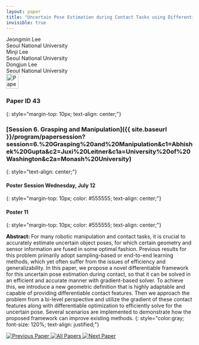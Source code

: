 ```yaml
---
layout: paper
title: "Uncertain Pose Estimation during Contact Tasks using Differentiable Contact Features"
invisible: true
---
```

<div class="paper-authors">
<div class="paper-author-box">
    <div class="paper-author-name">Jeongmin Lee</div>
    <div class="paper-author-uni">Seoul National University</div>
</div>
<div class="paper-author-box">
    <div class="paper-author-name">Minji Lee</div>
    <div class="paper-author-uni">Seoul National University</div>
</div>
<div class="paper-author-box">
    <div class="paper-author-name">Dongjun Lee</div>
    <div class="paper-author-uni">Seoul National University</div>
</div>

</div><div class="paper-pdf">
<div> <a href="http://www.roboticsproceedings.org/rss19/p043.pdf"><img src="{{ site.baseurl }}/images/paper_link.png" alt="Paper Website" width = "33"  height = "40"/></a> </div>
</div>

### Paper ID 43
{: style="margin-top: 10px; text-align: center;"}

### [Session 6. Grasping and Manipulation]({{ site.baseurl }}/program/papersession?session=6.%20Grasping%20and%20Manipulation&c1=Abhishek%20Gupta&c2=Juxi%20Leitner&c1a=University%20of%20Washington&c2a=Monash%20University)
{: style="text-align: center;"}

#### Poster Session Wednesday, July 12
{: style="margin-top: 10px; color: #555555; text-align: center;"}

#### Poster 11
{: style="margin-top: 10px; color: #555555; text-align: center;"}

<b style="color: black;">Abstract: </b>For many robotic manipulation and contact tasks, it is crucial to accurately estimate uncertain object poses, for which certain geometry and sensor information are fused in some optimal fashion. Previous results for this problem primarily adopt sampling-based or end-to-end learning methods, which yet often suffer from the issues of efficiency and generalizability.
In this paper, we propose a novel differentiable framework for this uncertain pose estimation during contact, so that it can be solved in an efficient and accurate manner with gradient-based solver. 
To achieve this, we introduce a new geometric definition that is highly adaptable and capable of providing differentiable contact features. 
Then we approach the problem from a bi-level perspective and utilize the gradient of these contact features along with differentiable optimization to efficiently solve for the uncertain pose.
Several scenarios are implemented to demonstrate how the proposed framework can improve existing methods.
{: style="color:gray; font-size: 120%; text-align: justified;"}


<div class="paper-menu">
<a href="{{ site.baseurl }}/program/papers/042/"> <img src="{{ site.baseurl }}/images/previous_paper_icon.png" alt="Previous Paper" title="Previous Paper"/> </a>
<a href="{{ site.baseurl }}/program/papers"><img src="{{ site.baseurl }}/images/overview_icon.png" alt="All Papers" title="All Papers"/> </a>
<a href="{{ site.baseurl }}/program/papers/044/"> <img src="{{ site.baseurl }}/images/next_paper_icon.png" alt="Next Paper" title="Next Paper"/> </a>

</div>
